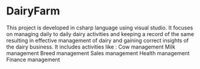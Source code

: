 # DairyFarm
This project is developed in  csharp language using visual studio.
It focuses on managing daily to daily dairy activities and keeping a record of the same resulting in effective management of dairy and gaining correct insights of the dairy business.
It includes activities like :
Cow management 
Milk management
Breed management
Sales management
Health management
Finance management
